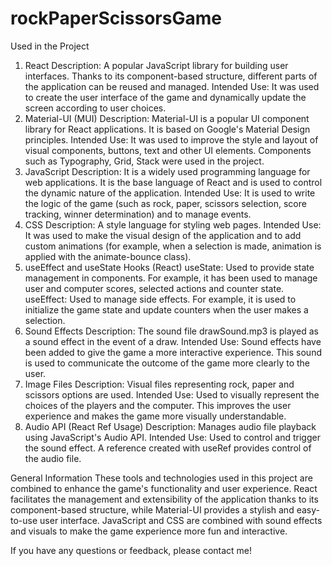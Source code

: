 # rockPaperScissorsGame

Used in the Project

1. React
Description: A popular JavaScript library for building user interfaces. Thanks to its component-based structure, different parts of the application can be reused and managed.
Intended Use: It was used to create the user interface of the game and dynamically update the screen according to user choices.
2. Material-UI (MUI)
Description: Material-UI is a popular UI component library for React applications. It is based on Google's Material Design principles.
Intended Use: It was used to improve the style and layout of visual components, buttons, text and other UI elements. Components such as Typography, Grid, Stack were used in the project.
3. JavaScript
Description: It is a widely used programming language for web applications. It is the base language of React and is used to control the dynamic nature of the application.
Intended Use: It is used to write the logic of the game (such as rock, paper, scissors selection, score tracking, winner determination) and to manage events.
4. CSS
Description: A style language for styling web pages.
Intended Use: It was used to make the visual design of the application and to add custom animations (for example, when a selection is made, animation is applied with the animate-bounce class).
5. useEffect and useState Hooks (React)
useState: Used to provide state management in components. For example, it has been used to manage user and computer scores, selected actions and counter state.
useEffect: Used to manage side effects. For example, it is used to initialize the game state and update counters when the user makes a selection.
6. Sound Effects
Description: The sound file drawSound.mp3 is played as a sound effect in the event of a draw.
Intended Use: Sound effects have been added to give the game a more interactive experience. This sound is used to communicate the outcome of the game more clearly to the user.
7. Image Files
Description: Visual files representing rock, paper and scissors options are used.
Intended Use: Used to visually represent the choices of the players and the computer. This improves the user experience and makes the game more visually understandable.
8. Audio API (React Ref Usage)
Description: Manages audio file playback using JavaScript's Audio API.
Intended Use: Used to control and trigger the sound effect. A reference created with useRef provides control of the audio file.


General Information
These tools and technologies used in this project are combined to enhance the game's functionality and user experience. React facilitates the management and extensibility of the application thanks to its component-based structure, while Material-UI provides a stylish and easy-to-use user interface. JavaScript and CSS are combined with sound effects and visuals to make the game experience more fun and interactive.

If you have any questions or feedback, please contact me!
